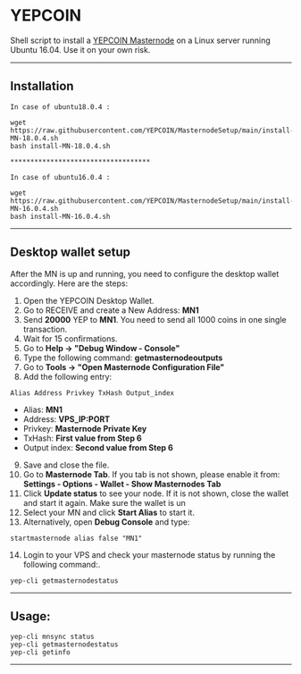 # YEPCOIN
Shell script to install a [YEPCOIN Masternode](https://www.yepcoin.io/) on a Linux server running Ubuntu 16.04. Use it on your own risk.
***

## Installation
```
In case of ubuntu18.0.4 :

wget https://raw.githubusercontent.com/YEPCOIN/MasternodeSetup/main/install-MN-18.0.4.sh
bash install-MN-18.0.4.sh

***********************************

In case of ubuntu16.0.4 :

wget https://raw.githubusercontent.com/YEPCOIN/MasternodeSetup/main/install-MN-16.0.4.sh
bash install-MN-16.0.4.sh
```
***

## Desktop wallet setup  

After the MN is up and running, you need to configure the desktop wallet accordingly. Here are the steps:  
1. Open the YEPCOIN Desktop Wallet.  
2. Go to RECEIVE and create a New Address: **MN1**  
3. Send **20000** YEP to **MN1**. You need to send all 1000 coins in one single transaction.
4. Wait for 15 confirmations.  
5. Go to **Help -> "Debug Window - Console"**  
6. Type the following command: **getmasternodeoutputs**
7. Go to  **Tools -> "Open Masternode Configuration File"**
8. Add the following entry:
```
Alias Address Privkey TxHash Output_index
```
* Alias: **MN1**
* Address: **VPS_IP:PORT**
* Privkey: **Masternode Private Key**
* TxHash: **First value from Step 6**
* Output index:  **Second value from Step 6**
9. Save and close the file.
10. Go to **Masternode Tab**. If you tab is not shown, please enable it from: **Settings - Options - Wallet - Show Masternodes Tab**
11. Click **Update status** to see your node. If it is not shown, close the wallet and start it again. Make sure the wallet is un
12. Select your MN and click **Start Alias** to start it.
13. Alternatively, open **Debug Console** and type:
```
startmasternode alias false "MN1"
```
14. Login to your VPS and check your masternode status by running the following command:.
```
yep-cli getmasternodestatus
```
***

## Usage:
```
yep-cli mnsync status
yep-cli getmasternodestatus  
yep-cli getinfo
```

***

